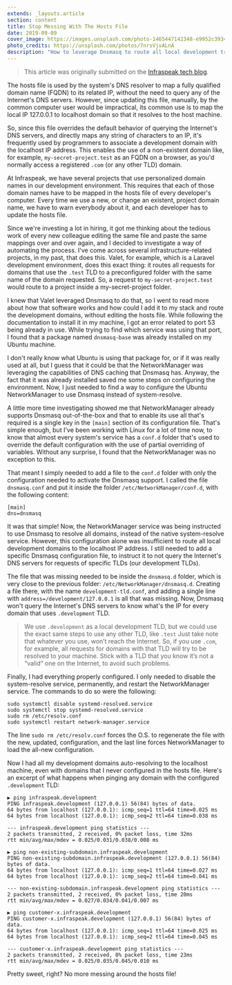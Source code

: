 ```yaml
---
extends: _layouts.article
section: content
title: Stop Messing With The Hosts File
date: 2019-09-09
cover_image: https://images.unsplash.com/photo-1465447142348-e9952c393450?ixlib=rb-1.2.1&ixid=eyJhcHBfaWQiOjEyMDd9&auto=format&fit=crop&w=968&q=80
photo_credits: https://unsplash.com/photos/7nrsVjvALnA
description: "How to leverage Dnsmasq to route all local development traffic to localhost."
---
```


> This article was originally submitted on the [Infraspeak tech blog](https://medium.com/infraspeak/stop-messing-with-the-hosts-file-a760aa660c20).

The hosts file is used by the system's DNS resolver to map a fully qualified domain name (FQDN) to its related IP, without the need to query any of the Internet's DNS servers. However, since updating this file, manually, by the common computer user would be impractical, its common use is to map the local IP 127.0.0.1 to localhost domain so that it resolves to the host machine.

So, since this file overrides the default behavior of querying the Internet's DNS servers, and directly maps any string of characters to an IP, it's frequently used by programmers to associate a development domain with the localhost IP address. This enables the use of a non-existent domain like, for example, `my-secret-project.test` as an FQDN on a browser, as you'd normally access a registered `.com` (or any other TLD) domain.

At Infraspeak, we have several projects that use personalized domain names in our development environment. This requires that each of those domain names have to be mapped in the hosts file of every developer's computer. Every time we use a new, or change an existent, project domain name, we have to warn everybody about it, and each developer has to update the hosts file.

Since we're investing a lot in hiring, it got me thinking about the tedious work of every new colleague editing the same file and paste the same mappings over and over again, and I decided to investigate a way of automating the process. I've come across several infrastructure-related projects, in my past, that does this. Valet, for example, which is a Laravel development environment, does this exact thing: it routes all requests for domains that use the `.test` TLD to a preconfigured folder with the same name of the domain requested. So, a request to `my-secret-project.test` would route to a project inside a my-secret-project folder.

I knew that Valet leveraged Dnsmasq to do that, so I went to read more about how that software works and how could I add it to my stack and route the development domains, without editing the hosts file. While following the documentation to install it in my machine, I got an error related to port 53 being already in use. While trying to find which service was using that port, I found that a package named `dnsmasq-base` was already installed on my Ubuntu machine.

I don't really know what Ubuntu is using that package for, or if it was really used at all, but I guess that it could be that the NetworkManager was leveraging the capabilities of DNS caching that Dnsmasq has. Anyway, the fact that it was already installed saved me some steps on configuring the environment. Now, I just needed to find a way to configure the Ubuntu NetworkManager to use Dnsmasq instead of system-resolve.

A little more time investigating showed me that NetworkManager already supports Dnsmasq out-of-the-box and that to enable its use all that's required is a single key in the `[main]` section of its configuration file. That's simple enough, but I've been working with Linux for a lot of time now, to know that almost every system's service has a `conf.d` folder that's used to override the default configuration with the use of partial overriding of variables. Without any surprise, I found that the NetworkManager was no exception to this.

That meant I simply needed to add a file to the `conf.d` folder with only the configuration needed to activate the Dnsmasq support. I called the file `dnsmasq.conf` and put it inside the folder `/etc/NetworkManager/conf.d`, with the following content:

```
[main]
dns=dnsmasq
```

It was that simple! Now, the NetworkManager service was being instructed to use Dnsmasq to resolve all domains, instead of the native system-resolve service. However, this configuration alone was insufficient to route all local development domains to the localhost IP address. I still needed to add a specific Dnsmasq configuration file, to instruct it to not query the Internet's DNS servers for requests of specific TLDs (our development TLDs).

The file that was missing needed to be inside the `dnsmasq.d` folder, which is very close to the previous folder: `/etc/NetworkManager/dnsmasq.d`. Creating a file there, with the name `development-tld.conf`, and adding a single line with `address=/development/127.0.0.1` is all that was missing. Now, Dnsmasq won't query the Internet's DNS servers to know what's the IP for every domain that uses `.development` TLD.

> We use `.development` as a local development TLD, but we could use the exact same steps to use any other TLD, like `.test` Just take note that whatever you use, won’t reach the Internet. So, if you use `.com`, for example, all requests for domains with that TLD will try to be resolved to your machine. Stick with a TLD that you know it’s not a “valid” one on the Internet, to avoid such problems.

Finally, I had everything properly configured. I only needed to disable the system-resolve service, permanently, and restart the NetworkManager service. The commands to do so were the following:

```
sudo systemctl disable systemd-resolved.service
sudo systemctl stop systemd-resolved.service
sudo rm /etc/resolv.conf
sudo systemctl restart network-manager.service
```

The line `sudo rm /etc/resolv.conf` forces the O.S. to regenerate the file with the new, updated, configuration, and the last line forces NetworkManager to load the all-new configuration.

Now I had all my development domains auto-resolving to the localhost machine, even with domains that I never configured in the hosts file. Here's an excerpt of what happens when pinging any domain with the configured `.development` TLD:

```
▶ ping infraspeak.development
PING infraspeak.development (127.0.0.1) 56(84) bytes of data.
64 bytes from localhost (127.0.0.1): icmp_seq=1 ttl=64 time=0.025 ms
64 bytes from localhost (127.0.0.1): icmp_seq=2 ttl=64 time=0.038 ms

--- infraspeak.development ping statistics ---
2 packets transmitted, 2 received, 0% packet loss, time 32ms
rtt min/avg/max/mdev = 0.025/0.031/0.038/0.008 ms

▶ ping non-existing-subdomain.infraspeak.development
PING non-existing-subdomain.infraspeak.development (127.0.0.1) 56(84) bytes of data.
64 bytes from localhost (127.0.0.1): icmp_seq=1 ttl=64 time=0.027 ms
64 bytes from localhost (127.0.0.1): icmp_seq=2 ttl=64 time=0.041 ms

--- non-existing-subdomain.infraspeak.development ping statistics ---
2 packets transmitted, 2 received, 0% packet loss, time 20ms
rtt min/avg/max/mdev = 0.027/0.034/0.041/0.007 ms

▶ ping customer-x.infraspeak.development            
PING customer-x.infraspeak.development (127.0.0.1) 56(84) bytes of data.
64 bytes from localhost (127.0.0.1): icmp_seq=1 ttl=64 time=0.025 ms
64 bytes from localhost (127.0.0.1): icmp_seq=2 ttl=64 time=0.045 ms

--- customer-x.infraspeak.development ping statistics ---
2 packets transmitted, 2 received, 0% packet loss, time 23ms
rtt min/avg/max/mdev = 0.025/0.035/0.045/0.010 ms
```

Pretty sweet, right? No more messing around the hosts file!
